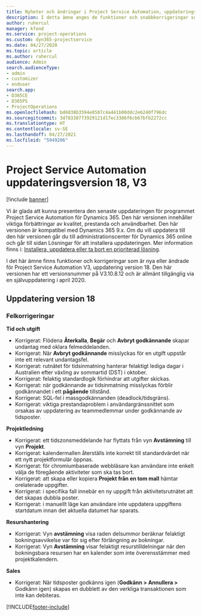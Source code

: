 ```yaml
---
title: Nyheter och ändringar i Project Service Automation, uppdateringsversion 18, V3
description: I detta ämne anges de funktioner och snabbkorrigeringar som finns tillgängliga i Project Service Automation, uppdateringsversion 18, V3.
author: ruhercul
manager: kfend
ms.service: project-operations
ms.custom: dyn365-projectservice
ms.date: 04/27/2020
ms.topic: article
ms.author: ruhercul
audience: Admin
search.audienceType:
- admin
- customizer
- enduser
search.app:
- D365CE
- D365PS
- ProjectOperations
ms.openlocfilehash: bd6038b3594e8507c4a441b00ddc2eb240f796dc
ms.sourcegitcommit: 3d78338773929121d17ec3386f6cb67bfb2272cc
ms.translationtype: HT
ms.contentlocale: sv-SE
ms.lasthandoff: 04/27/2021
ms.locfileid: "5949206"
---
```

# <a name="project-service-automation-update-release-18-v3"></a>Project Service Automation uppdateringsversion 18, V3

[!include [banner](../includes/psa-now-project-operations.md)]

Vi är glada att kunna presentera den senaste uppdateringen för programmet Project Service Automation för Dynamics 365. Den här versionen innehåller viktiga förbättringar av kvalitet, prestanda och användbarhet. Den här versionen är kompatibel med Dynamics 365 9.x. Om du vill uppdatera till den här versionen går du till administrationscenter för Dynamics 365 online och går till sidan Lösningar för att installera uppdateringen. Mer information finns i: [Installera, uppdatera eller ta bort en prioriterad lösning](/power-platform/admin/install-remove-preferred-solution).

I det här ämne finns funktioner och korrigeringar som är nya eller ändrade för Project Service Automation V3, uppdatering version 18. Den här versionen har ett versionsnummer på V3.10.8.12 och är allmänt tillgänglig via en självuppdatering i april 2020.

## <a name="update-release-18"></a>Uppdatering version 18

### <a name="bug-fixes"></a>Felkorrigeringar

**Tid och utgift**

- Korrigerat: Flödena **Återkalla**, **Begär** och **Avbryt godkännande** skapar undantag med oklara felmeddelanden.
- Korrigerat: När **Avbryt godkännande** misslyckas för en utgift uppstår inte ett relevant undantagsfel.
- Korrigerat: rutnätet för tidsinmatning hanterar felaktigt lediga dagar i Australien efter växling av sommartid (DST) i oktober.
- Korrigerat: felaktig standardlogik förhindrar att utgifter skickas.
- Korrigerat: när godkännande av tidsinmatning misslyckas förblir godkännandet i ett **pågående** tillstånd.
- Korrigerat: SQL-fel i massgodkännanden (deadlock/tidsgräns).
- Korrigerat: viktiga prestandaproblem i användargränssnittet som orsakas av uppdatering av teammedlemmar under godkännande av tidsposter.

**Projektledning**

- Korrigerat: ett tidszonsmeddelande har flyttats från vyn **Avstämning** till vyn **Projekt**.
- Korrigerat: kalendermallen återställs inte korrekt till standardvärdet när ett nytt projektformulär öppnas.
- Korrigerat: för chromiumbaserade webbläsare kan användare inte enkelt välja de föregående aktiviteter som ska tas bort.
- Korrigerat: att skapa eller kopiera **Projekt från en tom mall** hämtar orelaterade uppgifter.
- Korrigerat: i specifika fall innebär en ny uppgift från aktivitetsrutnätet att det skapas dubbla poster.
- Korrigerat: i manuellt läge kan användare inte uppdatera uppgiftens startdatum innan det aktuella datumet har sparats.

**Resurshantering**

- Korrigerat: Vyn **avstämning** visa raden delsummor beräknar felaktigt bokningsavvikelse var för sig efter förlängning av bokningar.
- Korrigerat: Vyn **Avstämning** visar felaktigt resurstilldelningar när den bokningsbara resursen har en kalender som inte överensstämmer med projektkalendern.

**Sales**

- Korrigerat: När tidsposter godkänns igen (**Godkänn > Annullera >** Godkänn igen) skapas en dubblett av den verkliga transaktionen som inte kan debiteras.


[!INCLUDE[footer-include](../includes/footer-banner.md)]